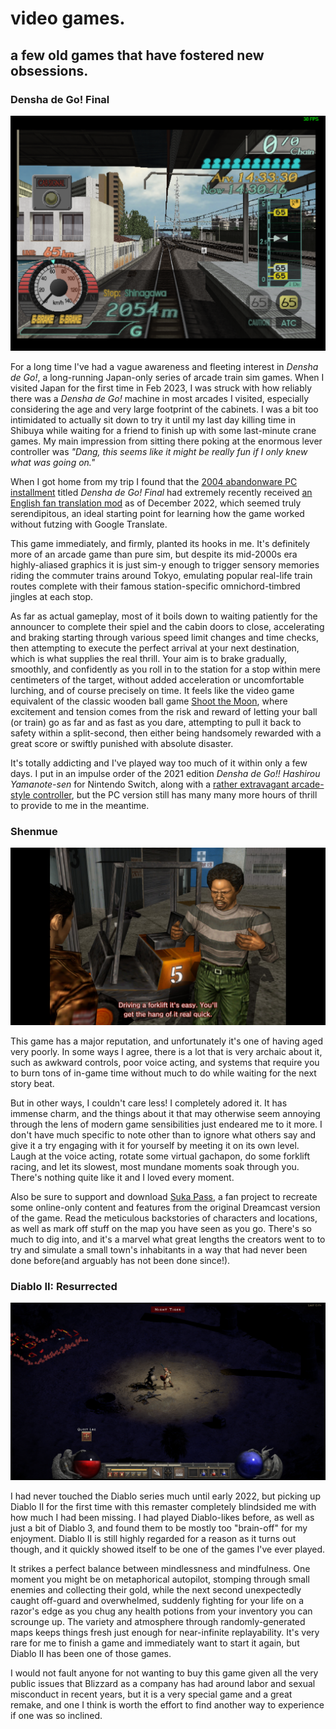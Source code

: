 # video games.

## a few old games that have fostered new obsessions.

### Densha de Go! Final

![densha-de-go-final](../media/densha-de-go-final.png)

For a long time I've had a vague awareness and fleeting interest in *Densha de Go!*, a long-running Japan-only series of arcade train sim games. When I visited Japan for the first time in Feb 2023, I was struck with how reliably there was a *Densha de Go!* machine in most arcades I visited, especially considering the age and very large footprint of the cabinets. I was a bit too intimidated to actually sit down to try it until my last day killing time in Shibuya while waiting for a friend to finish up with some last-minute crane games. My main impression from sitting there poking at the enormous lever controller was *"Dang, this seems like it might be really fun if I only knew what was going on."*

When I got home from my trip I found that the [2004 abandonware PC installment](https://archive.org/details/DDGFinal) titled *Densha de Go! Final* had extremely recently received [an English fan translation mod](https://sites.google.com/view/ddgcrew/games/densha-de-go-final) as of December 2022, which seemed truly serendipitous, an ideal starting point for learning how the game worked without futzing with Google Translate.

This game immediately, and firmly, planted its hooks in me. It's definitely more of an arcade game than pure sim, but despite its mid-2000s era highly-aliased graphics it is just sim-y enough to trigger sensory memories riding the commuter trains around Tokyo, emulating popular real-life train routes complete with their famous station-specific omnichord-timbred jingles at each stop. 

As far as actual gameplay, most of it boils down to waiting patiently for the announcer to complete their spiel and the cabin doors to close, accelerating and braking starting through various speed limit changes and time checks, then attempting to execute the perfect arrival at your next destination, which is what supplies the real thrill. Your aim is to brake gradually, smoothly, and confidently as you roll in to the station for a stop within mere centimeters of the target, without added acceleration or uncomfortable lurching, and of course precisely on time. It feels like the video game equivalent of the classic wooden ball game [Shoot the Moon](https://www.youtube.com/watch?v=kWBIFN_KHoY), where excitement and tension comes from the risk and reward of letting your ball (or train) go as far and as fast as you dare, attempting to pull it back to safety within a split-second, then either being handsomely rewarded with a great score or swiftly punished with absolute disaster.

It's totally addicting and I've played way too much of it within only a few days. I put in an impulse order of the 2021 edition *Densha de Go!! Hashirou Yamanote-sen* for Nintendo Switch, along with a [rather extravagant arcade-style controller](https://www.theverge.com/22628513/densha-de-go-switch-controller-review-hashirou-yamanote-sen), but the PC version still has many many more hours of thrill to provide to me in the meantime.

### Shenmue

![shenmue](../media/shenmue.jpg)

This game has a major reputation, and unfortunately it's one of having aged very poorly. In some ways I agree, there is a lot that is very archaic about it, such as awkward controls, poor voice acting, and systems that require you to burn tons of in-game time without much to do while waiting for the next story beat.

But in other ways, I couldn't care less! I completely adored it. It has immense charm, and the things about it that may otherwise seem annoying through the lens of modern game sensibilities just endeared me to it more. I don't have much specific to note other than to ignore what others say and give it a try engaging with it for yourself by meeting it on its own level. Laugh at the voice acting, rotate some virtual gachapon, do some forklift racing, and let its slowest, most mundane moments soak through you. There's nothing quite like it and I loved every moment.

Also be sure to support and download [Suka Pass](https://www.sukapass.com/), a fan project to recreate some online-only content and features from the original Dreamcast version of the game. Read the meticulous backstories of characters and locations, as well as mark off stuff on the map you have seen as you go. There's so much to dig into, and it's a marvel what great lengths the creators went to to try and simulate a small town's inhabitants in a way that had never been done before(and arguably has not been done since!).

### Diablo II: Resurrected

![diablo-ii](../media/diablo-ii.png)

I had never touched the Diablo series much until early 2022, but picking up Diablo II for the first time with this remaster completely blindsided me with how much I had been missing. I had played Diablo-likes before, as well as just a bit of Diablo 3, and found them to be mostly too "brain-off" for my enjoyment. Diablo II is still highly regarded for a reason as it turns out though, and it quickly showed itself to be one of the  games I've ever played.

It strikes a perfect balance between mindlessness and mindfulness. One moment you might be on metaphorical autopilot, stomping through small enemies and collecting their gold, while the next second unexpectedly caught off-guard and overwhelmed, suddenly fighting for your life on a razor's edge as you chug any health potions from your inventory you can scrounge up. The variety and atmosphere through randomly-generated maps keeps things fresh just enough for near-infinite replayability. It's very rare for me to finish a game and immediately want to start it again, but Diablo II has been one of those games.

I would not fault anyone for not wanting to buy this game given all the very public issues that Blizzard as a company has had around labor and sexual misconduct in recent years, but it is a very special game and a great remake, and one I think is worth the effort to find another way to experience if one was so inclined.